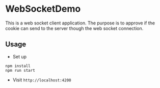 # WebSocketDemo
This is a web socket client application. The purpose is to approve if the cookie can send to the server though the web socket connection.

## Usage
* Set up
```
npm install
npm run start
```

* Visit `http://localhost:4200`